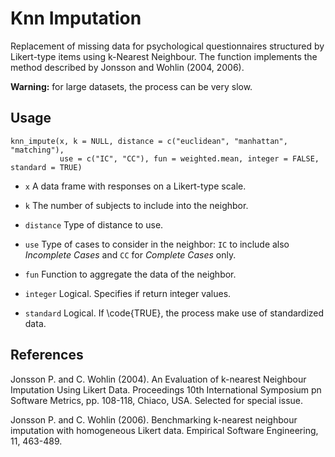 # Knn Imputation

Replacement of missing data for psychological questionnaires structured by Likert-type items using k-Nearest Neighbour. The function implements the method described by Jonsson and Wohlin (2004, 2006).

**Warning:** for large datasets, the process can be very slow.

## Usage

```
knn_impute(x, k = NULL, distance = c("euclidean", "manhattan", "matching"),
           use = c("IC", "CC"), fun = weighted.mean, integer = FALSE, standard = TRUE)
```

+ `x` A data frame with responses on a Likert-type scale.

+ `k` The number of subjects to include into the neighbor.

+ `distance` Type of distance to use.

+ `use` Type of cases to consider in the neighbor: `IC` to include also *Incomplete Cases* and `CC` for *Complete Cases* only.

+ `fun` Function to aggregate the data of the neighbor.

+ `integer` Logical. Specifies if return integer values.

+ `standard` Logical. If \code{TRUE}, the process make use of standardized data.

## References

Jonsson P. and C. Wohlin (2004). An Evaluation of k-nearest Neighbour Imputation Using Likert Data. Proceedings 10th International Symposium pn Software Metrics, pp. 108-118, Chiaco, USA. Selected for special issue.

Jonsson P. and C. Wohlin (2006). Benchmarking k-nearest neighbour imputation with homogeneous Likert data. Empirical Software Engineering, 11, 463-489.
